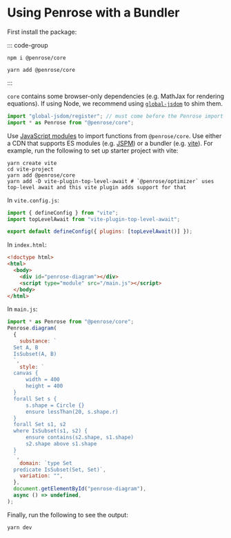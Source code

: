 # Using Penrose with a Bundler

First install the package:

::: code-group

```shell [Npm]
npm i @penrose/core
```

```shell [Yarn]
yarn add @penrose/core
```

:::

`core` contains some browser-only dependencies (e.g. MathJax for rendering equations). If using Node, we recommend using [`global-jsdom`](https://www.npmjs.com/package/global-jsdom) to shim them.

```ts
import "global-jsdom/register"; // must come before the Penrose import
import * as Penrose from "@penrose/core";
```

Use [JavaScript modules](https://developer.mozilla.org/en-US/docs/Web/JavaScript/Guide/Modules) to import functions from `@penrose/core`. Use either a CDN that supports ES modules (e.g. [JSPM](https://jspm.org/)) or a bundler (e.g. [vite](https://vitejs.dev/)). For example, run the following to set up starter project with vite:

```shell
yarn create vite
cd vite-project
yarn add @penrose/core
yarn add -D vite-plugin-top-level-await # `@penrose/optimizer` uses top-level await and this vite plugin adds support for that
```

In `vite.config.js`:

```js
import { defineConfig } from "vite";
import topLevelAwait from "vite-plugin-top-level-await";

export default defineConfig({ plugins: [topLevelAwait()] });
```

In `index.html`:

```html
<!doctype html>
<html>
  <body>
    <div id="penrose-diagram"></div>
    <script type="module" src="/main.js"></script>
  </body>
</html>
```

In `main.js`:

```js
import * as Penrose from "@penrose/core";
Penrose.diagram(
  {
    substance: `
  Set A, B
  IsSubset(A, B)
  `,
    style: `
  canvas {
      width = 400
      height = 400
  }
  forall Set s {
      s.shape = Circle {}
      ensure lessThan(20, s.shape.r)
  }
  forall Set s1, s2
  where IsSubset(s1, s2) {
      ensure contains(s2.shape, s1.shape)
      s2.shape above s1.shape
  }
  `,
    domain: `type Set
  predicate IsSubset(Set, Set)`,
    variation: "",
  },
  document.getElementById("penrose-diagram"),
  async () => undefined,
);
```

Finally, run the following to see the output:

```shell
yarn dev
```
